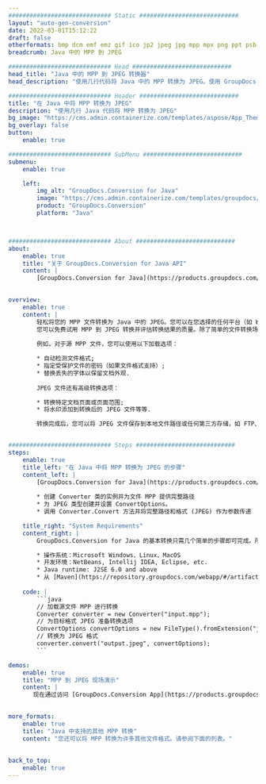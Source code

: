 ```yaml
---
############################# Static ############################
layout: "auto-gen-conversion"
date: 2022-03-01T15:12:22
draft: false
otherformats: bmp dcm emf emz gif ico jp2 jpeg jpg mpp mpx png ppt psb psd svg svgz tga tif tiff webp wmf wmz xer
breadcrumb: Java 中的 MPP 到 JPEG

############################# Head ############################
head_title: "Java 中的 MPP 到 JPEG 转换器"
head_description: "使用几行代码将 Java 中的 MPP 转换为 JPEG。使用 GroupDocs 文档转换 API 转换 160 多种文件格式。"

############################# Header ############################
title: "在 Java 中将 MPP 转换为 JPEG"
description: "使用几行 Java 代码将 MPP 转换为 JPEG"
bg_image: "https://cms.admin.containerize.com/templates/aspose/App_Themes/V3/images/bg/header1.png"
bg_overlay: false
button:
    enable: true

############################# SubMenu ############################
submenu:
    enable: true

    left:
        img_alt: "GroupDocs.Conversion for Java"
        image: "https://cms.admin.containerize.com/templates/groupdocs/images/product-logos/90x90-noborder/groupdocs-conversion-java.png"
        product: "GroupDocs.Conversion"
        platform: "Java"



############################# About ############################
about:
    enable: true
    title: "关于 GroupDocs.Conversion for Java API"
    content: |
        [GroupDocs.Conversion for Java](https://products.groupdocs.com/conversion/java/)可用于转换Microsoft Word、Excel、PowerPoint、PDF、Visio等格式。 GroupDocs.Conversion 是一个独立的 API，适用于需要高性能的后端和内部系统。它不依赖于任何软件，例如 Microsoft 或 Open Office。
    

overview:
    enable: true
    content: |
        轻松将您的 MPP 文件转换为 Java 中的 JPEG。您可以在您选择的任何平台（如 Windows、Linux、macOS）中仅使用几行 Java 代码行。
        您可以免费试用 MPP 到 JPEG 转换并评估转换结果的质量。除了简单的文件转换场景，您还可以尝试更高级的选项来加载源 MPP 文件和保存输出 JPEG 结果。 
        
        例如，对于源 MPP 文件，您可以使用以下加载选项：

        * 自动检测文件格式;
        * 指定受保护文件的密码（如果文件格式支持）;
        * 替换丢失的字体以保留文档外观.
        
        JPEG 文件还有高级转换选项：

        * 转换特定文档页面或页面范围;
        * 将水印添加到转换后的 JPEG 文件等等.

        转换完成后，您可以将 JPEG 文件保存到本地文件路径或任何第三方存储，如 FTP、Amazon S3、Google Drive、Dropbox 等。请注意 - 将 MPP 转换为 JPEG 无需安装任何额外的软件 - 如 MS Office、Open Office、Adobe Acrobat Reader 等。


############################# Steps ############################
steps:
    enable: true
    title_left: "在 Java 中将 MPP 转换为 JPEG 的步骤"
    content_left: |
        [GroupDocs.Conversion for Java](https://products.groupdocs.com/conversion/java/) 让开发人员只需几行代码即可轻松地将 MPP 文件转换为 JPEG。
        
        * 创建 Converter 类的实例并为文件 MPP 提供完整路径
        * 为 JPEG 类型创建并设置 ConvertOptions。
        * 调用 Converter.Convert 方法并将完整路径和格式 (JPEG) 作为参数传递

    title_right: "System Requirements"
    content_right: |
        GroupDocs.Conversion for Java 的基本转换只需几个简单的步骤即可完成。所有主要平台和操作系统都支持我们的 API。在执行以下代码之前，请确保您的系统上安装了以下先决条件。

        * 操作系统：Microsoft Windows、Linux、MacOS
        * 开发环境：NetBeans, Intellij IDEA, Eclipse, etc.
        * Java runtime: J2SE 6.0 and above
        * 从 [Maven](https://repository.groupdocs.com/webapp/#/artifacts/browse/tree/General/repo/com/groupdocs/groupdocs-conversion) 获取最新的 GroupDocs.Conversion for Java
         
    code: |
        ```java    
        // 加载源文件 MPP 进行转换
        Converter converter = new Converter("input.mpp");
        // 为目标格式 JPEG 准备转换选项
        ConvertOptions convertOptions = new FileType().fromExtension("jpeg").getConvertOptions();
        // 转换为 JPEG 格式
        converter.convert("output.jpeg", convertOptions);
        ```

demos:
    enable: true
    title: "MPP 到 JPEG 现场演示"
    content: |
       现在通过访问 [GroupDocs.Conversion App](https://products.groupdocs.app/conversion/family) 网站将 MPP 转换为 JPEG。在线演示具有以下优点
          

more_formats:
    enable: true
    title: "Java 中支持的其他 MPP 转换"
    content: "您还可以将 MPP 转换为许多其他文件格式。请参阅下面的列表。"
       
       
back_to_top:
    enable: true
---
```

